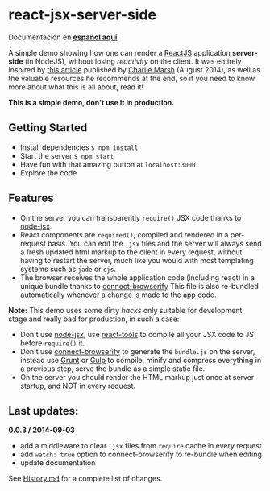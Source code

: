# react-jsx-server-side

Documentación en [**español aquí**](https://github.com/juanmac/react-jsx-server-side/blob/master/LEAME.md)

A simple demo showing how one can render a [ReactJS](http://facebook.github.io/react/) application **server-side** (in NodeJS), without losing *reactivity* on the client. It was entirely inspired by [this article](http://www.princeton.edu/~crmarsh/react-ssr/) published by [Charlie Marsh](https://github.com/crm416) (August 2014), as well as the valuable resources he recommends at the end, so if you need to know more about what this is all about, read it!

**This is a simple demo, don't use it in production.**

## Getting Started

- Install dependencies `$ npm install`
- Start the server `$ npm start`
- Have fun with that amazing button at `localhost:3000`
- Explore the code

## Features
* On the server you can transparently `require()` JSX code thanks to [node-jsx](https://github.com/petehunt/node-jsx).
* React components are `required()`, compiled and rendered in a per-request basis. You can edit the `.jsx` files and the server will always send a fresh updated html markup to the client in every request, without having to restart the server, much like you would with most templating systems such as `jade` or `ejs`.
* The browser receives the whole application code (including react) in a unique bundle thanks to [connect-browserify](https://github.com/andreypopp/connect-browserify) This file is also re-bundled automatically whenever a change is made to the app code.

**Note:** This demo uses some dirty *hacks* only suitable for development stage and really bad for production, in such a case:

* Don't use [node-jsx](https://github.com/petehunt/node-jsx), use [react-tools](https://www.npmjs.org/package/react-tools) to compile all your JSX code to JS before `require()` it.
* Don't use [connect-browserify](https://github.com/andreypopp/connect-browserify) to generate the `bundle.js` on the server, instead use [Grunt](http://gruntjs.com/) or [Gulp](http://gulpjs.com/) to compile, minify and compress everything in a previous step, serve the bundle as a simple static file.
* On the server you should render the HTML markup just once at server startup, and NOT in every request.
## Last updates:

**0.0.3 / 2014-09-03**

* add a middleware to clear `.jsx` files from `require` cache in every request
* add `watch: true` option to connect-browserify to re-bundle when editing
* update documentation

See [History.md](https://github.com/juanmac/react-jsx-server-side/blob/master/History.md) for a complete list of changes.